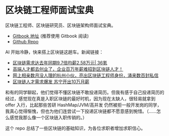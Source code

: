 # 区块链工程师面试宝典
区块链工程师、区块链研究员、区块链架构师面试宝典。

+ [Gitbook 地址](https://www.gitbook.com/read/book/chrislinn/blockchain-cheatsheet) (推荐使用 Gitbook 阅读)
+ [Github Repo](https://github.com/ChrisLinn/blockchain-cheatsheet)


AI 开始冷静，快来搭上区块链这趟车。新闻链接：

+ [区块链需求达去年同期9.7倍均薪2.58万元| 36氪](https://36kr.com/newsflashes/106819)
+ [高端人才都去创业了，企业百万年薪难招到区块链人才！](https://36kr.com/p/5116762.html)
+ [网上相亲数月没人理的杭州小伙，亮出区块链工程师身份，涌来数百封私信](https://zj.zjol.com.cn/news/861631.html)
+ [区块链人才需求爆发 苏宁开出10万月薪](http://www.jinse.com/lives/17711.htm)

和有的同学聊起，他们觉得不懂区块链不敢投递简历。但我有感于自己投递简历的经过，感觉现在真是入职区块链的最好时机，因为现在太缺人，很轻易就拿到 offer 入行，比起那些苦研 HashMap/JVM/高并发 仍然被拒一般开发岗的同学，我真心觉得惭愧，但也为他们连尝试一下投递区块链都不愿意感到惋惜。（......怎么感觉我那么像一个区块链入职传销的。）

这个 repo 总结了一些区块链的基础知识，为各位求职者增加求职信心。